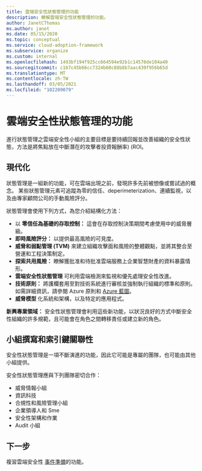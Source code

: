 ```yaml
---
title: 雲端安全性狀態管理的功能
description: 瞭解雲端安全性狀態管理的功能。
author: JanetCThomas
ms.author: janet
ms.date: 05/15/2020
ms.topic: conceptual
ms.service: cloud-adoption-framework
ms.subservice: organize
ms.custom: internal
ms.openlocfilehash: 1493bf194f925cc664594e92b1c14578de104a40
ms.sourcegitcommit: c167c45b66cc7324b60c88b8b7aac439f956b65d
ms.translationtype: MT
ms.contentlocale: zh-TW
ms.lasthandoff: 03/05/2021
ms.locfileid: "102209079"
---
```

<!-- docsTest:casing TVM -->

# <a name="function-of-cloud-security-posture-management"></a>雲端安全性狀態管理的功能

進行狀態管理之雲端安全性小組的主要目標是要持續回報並改善組織的安全性狀態，方法是將焦點放在中斷潛在的攻擊者投資報酬率)  (ROI。

## <a name="modernization"></a>現代化

狀態管理是一組新的功能，可在雲端出現之前，發現許多先前被想像或嘗試過的概念。 某些狀態管理元素可追蹤為零的信任、deperimeterization、連續監視，以及由專家顧問公司的手動風險評分。

狀態管理會使用下列方式，為您介紹結構化方法：

- 以 **零信任為基礎的存取控制：** 這會在存取控制決策期間考慮使用中的威脅層級。
- **即時風險評分：** 以提供最高風險的可見度。
- **威脅和弱點管理 (TVM)** 來建立組織攻擊面和風險的整體觀點，並將其整合至營運和工程決策制定。
- **探索共用風險：** 瞭解獲批准和待批准雲端服務上企業智慧財產的資料暴露情形。
- **雲端安全性狀態管理** 可利用雲端檢測來監視和優先處理安全性改進。
- **技術原則：** 將護欄套用至對技術系統進行審核並強制執行組織的標準和原則。 如需詳細資訊，請參閱 Azure 原則和 [Azure 藍圖](/azure/governance/blueprints/overview)。
- **威脅模型** 化系統和架構，以及特定的應用程式。

**新興專業領域：** 安全性狀態管理會利用這些新功能，以狀況良好的方式中斷安全性組織的許多規範，且可能會在角色之間轉移責任或建立新的角色。

## <a name="team-composition-and-key-relationships"></a>小組撰寫和索引鍵關聯性

安全性狀態管理是一項不斷演進的功能，因此它可能是專屬的團隊，也可能由其他小組提供。

安全性狀態管理應與下列團隊密切合作：

- 威脅情報小組
- 資訊科技
- 合規性和風險管理小組
- 企業領導人和 Sme
- 安全性架構和作業
- Audit 小組

## <a name="next-steps"></a>下一步

複習雲端安全性 [事件準備](./cloud-security-incident-preparation.md)的功能。
